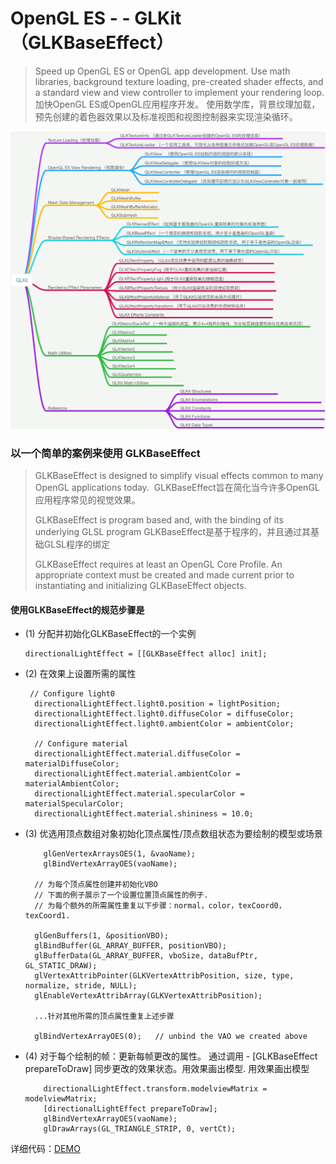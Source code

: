 # OpenGL ES - - GLKit（GLKBaseEffect）
> Speed up OpenGL ES or OpenGL app development. Use math libraries, background texture loading, pre-created shader effects, and a standard view and view controller to implement your rendering loop.
> 加快OpenGL ES或OpenGL应用程序开发。 使用数学库，背景纹理加载，预先创建的着色器效果以及标准视图和视图控制器来实现渲染循环。



![GLKit](media/15212766930412/GLKit.png)


### 以一个简单的案例来使用 GLKBaseEffect 

> GLKBaseEffect is designed to simplify visual effects common to many OpenGL applications today. 
>  GLKBaseEffect旨在简化当今许多OpenGL应用程序常见的视觉效果。
> 
> GLKBaseEffect is program based and, with the binding of its underlying GLSL program
> GLKBaseEffect是基于程序的，并且通过其基础GLSL程序的绑定
> 
> GLKBaseEffect requires at least an OpenGL Core Profile.  An appropriate context must be created and made current prior to instantiating and initializing GLKBaseEffect objects.

#### 使用GLKBaseEffect的规范步骤是

- (1) 分配并初始化GLKBaseEffect的一个实例

    ```
    directionalLightEffect = [[GLKBaseEffect alloc] init];
    ```
- (2) 在效果上设置所需的属性

    ```
     // Configure light0
      directionalLightEffect.light0.position = lightPosition;
      directionalLightEffect.light0.diffuseColor = diffuseColor;
      directionalLightEffect.light0.ambientColor = ambientColor;

      // Configure material
      directionalLightEffect.material.diffuseColor = materialDiffuseColor;
      directionalLightEffect.material.ambientColor = materialAmbientColor;
      directionalLightEffect.material.specularColor = materialSpecularColor;
      directionalLightEffect.material.shininess = 10.0;
    ```
- (3) 优选用顶点数组对象初始化顶点属性/顶点数组状态为要绘制的模型或场景

    ```
        glGenVertexArraysOES(1, &vaoName);
        glBindVertexArrayOES(vaoName);

      // 为每个顶点属性创建并初始化VBO
      // 下面的例子展示了一个设置位置顶点属性的例子.
      // 为每个额外的所需属性重复以下步骤：normal，color，texCoord0，texCoord1.
      
      glGenBuffers(1, &positionVBO);
      glBindBuffer(GL_ARRAY_BUFFER, positionVBO);
      glBufferData(GL_ARRAY_BUFFER, vboSize, dataBufPtr, GL_STATIC_DRAW);
      glVertexAttribPointer(GLKVertexAttribPosition, size, type, normalize, stride, NULL);
      glEnableVertexAttribArray(GLKVertexAttribPosition);

      ...针对其他所需的顶点属性重复上述步骤

      glBindVertexArrayOES(0);   // unbind the VAO we created above
    ```
- (4) 对于每个绘制的帧：更新每帧更改的属性。 通过调用 - [GLKBaseEffect prepareToDraw] 同步更改的效果状态。用效果画出模型.  用效果画出模型

    ```
        directionalLightEffect.transform.modelviewMatrix = modelviewMatrix;
        [directionalLightEffect prepareToDraw];
        glBindVertexArrayOES(vaoName);
        glDrawArrays(GL_TRIANGLE_STRIP, 0, vertCt);
    ```


详细代码：[DEMO](https://github.com/Caolongs/OpenGL-ES---GLKit)


